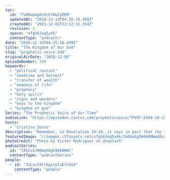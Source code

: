 ```yaml
---
sys:
  id: "7vN0wpAp0c6ckYWw2yEK0"
  updatedAt: "2018-12-14T04:35:16.499Z"
  createdAt: "2021-12-02T22:12:32.154Z"
  revision: 3
  space: "vfgh62eq5a4k"
  contentType: "podcasts"
date: "2018-12-14T04:35:16.499Z"
title: "The Kingdom of Our God"
slug: "prophetic-voice-349"
originalAirDate: "2018-12-08"
episodeNumber: 349
keywords:
  - "political revival"
  - "seedtime and harvest"
  - "transfer of wealth"
  - "newness of life"
  - "prophecy"
  - "holy spirit"
  - "signs and wonders"
  - "keys to the kingdom"
  - "kingdom of god"
Series: "The Prophetic Voice of Our Time"
audioLink: "https://episodes.castos.com/propheticvoice/TPVOT-E349-18-12-08-09-The-Kingdom-of-Our-God.mp3"
hosts:
  - "Cristina Sosso"
description: "Remember, in Revelation 19:10, it says in part that the testimony of our Lord Jesus Christ is the spirit of prophecy. So every time a prophecy is released, the front and center is our Lord Jesus Christ. So much is happening. The Holy Spirit is on the move and what He does right now is breathtaking and what He's about to do for the rest of the year and 2019 and beyond are breathtaking. Here in the United States of America we are experiencing harvest and this glorious harvest will go beyond 2019. The seeds Christians in the United States sowed all over the world by preaching the gospel in power and making disciples, even the seeds of our pioneers who have gone before us, the martyrs, and since we are now members of the household of God, we will reap bountiful harvest because of their obedience, because of their seeds, of course you add that to our seeds all over the world. So in spite of us, in spite of what is going on in the country, the political revival will continue... \n"
featuredImage: "//images.ctfassets.net/vfgh62eq5a4k/3a0AaGyDm8kKMWwG8aiWu8/54731cf6764b7641dbc0c02db30da9bc/victor-rodriguez-726159-unsplash.jpg"
photoCredit: "Photo by Victor Rodriguez on Unsplash"
podcastSeries:
  id: "185CxkJ9QWqYAgE86EWWOC"
  contentType: "podcastSeries"
people:
  - id: "3zLvufAtlKgiiGIaEYs4S4"
    contentType: "people"
---
```

